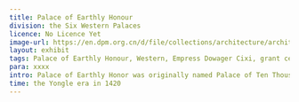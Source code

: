 ```yaml
---
title: Palace of Earthly Honour
division: the Six Western Palaces
licence: No Licence Yet
image-url: https://en.dpm.org.cn/d/file/collections/architecture/architecture/2020-04-13/3476c9a447e3d8c1982f8bd0dd5e161a.jpg
layout: exhibit
tags: Palace of Earthly Honour, Western, Empress Dowager Cixi, grant ceremonies, select concubines.
para: xxxx
intro: Palace of Earthly Honor was originally named Palace of Ten Thousand Peace. In 1535, the palace was renamed as Palace of Earthly Honor by Jiajing Emperor. The current name of the palace corresponds with the name of Palace of Earthly ranquility and means "assisting the ruler of earth ". In a nutshell, the name of palace indicates the status of imperial consort being assistant empress. Paradoxally, the palace wasn't a residence exclusively reserved for highly ranking imperial consorts (like noble consorts, imperial noble consorts and empresses). On grant ceremonies, empress dowager Cixi would receive respects here from imperial concubines. And on her fiftieth birthday in 1884, the empress dowager Cixi once received congratulations from courtiers here. In 1889, the palace was used to select women who will become the emperor's concubines.
time: the Yongle era in 1420
---
```


